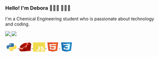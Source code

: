 ### Hello! I'm Debora 👩🏻‍🔬 👩🏻‍💻

I'm a Chemical Engineering student who is passionate about technology and coding.

<!--
**deboradeotti/deboradeotti** is a ✨ _special_ ✨ repository because its `README.md` (this file) appears on your GitHub profile.

Here are some ideas to get you started:

- 🔭 I’m currently working on ...
- 🌱 I’m currently learning ...
- 👯 I’m looking to collaborate on ...
- 🤔 I’m looking for help with ...
- 💬 Ask me about ...
- 📫 How to reach me: ...
- 😄 Pronouns: ...
- ⚡ Fun fact: ...-->

<div>
  <a href="https://github.com/deboradeotti">
  <img height="150em" src="https://github-readme-stats.vercel.app/api?username=deboradeotti&show_icons=true&theme=dracula&include_all_commits=true&count_private=true"/>
  <img height="150em" src="https://github-readme-stats.vercel.app/api/top-langs/?username=deboradeotti&layout=compact&langs_count=7&theme=dracula"/>
</div>
  
<div style="display: inline_block"><br>
  
  <img align="center" alt="Deb-Python" height="30" width="40" src="https://raw.githubusercontent.com/devicons/devicon/master/icons/python/python-original.svg">
  <img align="center" alt="Deb-Ruby" height="30" width="40" src="https://raw.githubusercontent.com/devicons/devicon/master/icons/ruby/ruby-original.svg">
  <img align="center" alt="Deb-Js" height="30" width="40" src="https://raw.githubusercontent.com/devicons/devicon/master/icons/javascript/javascript-plain.svg">
  <img align="center" alt="Deb-HTML" height="30" width="40" src="https://raw.githubusercontent.com/devicons/devicon/master/icons/html5/html5-original.svg">
  <img align="center" alt="Deb-CSS" height="30" width="40" src="https://raw.githubusercontent.com/devicons/devicon/master/icons/css3/css3-original.svg">
</div>
